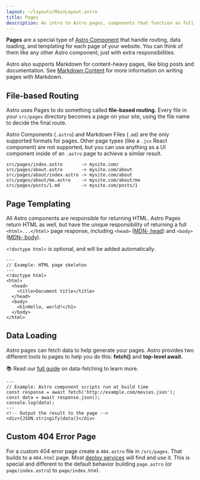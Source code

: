 ```yaml
---
layout: ~/layouts/MainLayout.astro
title: Pages
description: An intro to Astro pages, components that function as full pages.
---
```


**Pages** are a special type of [Astro Component](/docs/en/core-concepts/astro-components) that handle routing, data loading, and templating for each page of your website. You can think of them like any other Astro component, just with extra responsibilities.

Astro also supports Markdown for content-heavy pages, like blog posts and documentation. See [Markdown Content](/docs/en/guides/markdown-content) for more information on writing pages with Markdown.

## File-based Routing

Astro uses Pages to do something called **file-based routing.** Every file in your `src/pages` directory becomes a page on your site, using the file name to decide the final route.

Astro Components (`.astro`) and Markdown Files (`.md`) are the only supported formats for pages. Other page types (like a `.jsx` React component) are not supported, but you can use anything as a UI component inside of an `.astro` page to achieve a similar result.

```
src/pages/index.astro       -> mysite.com/
src/pages/about.astro       -> mysite.com/about
src/pages/about/index.astro -> mysite.com/about
src/pages/about/me.astro    -> mysite.com/about/me
src/pages/posts/1.md        -> mysite.com/posts/1
```

## Page Templating

All Astro components are responsible for returning HTML. Astro Pages return HTML as well, but have the unique responsibility of returning a full `<html>...</html>` page response, including `<head>` ([MDN<span class="sr-only">- head</span>](https://developer.mozilla.org/en-US/docs/Web/HTML/Element/head)) and `<body>` ([MDN<span class="sr-only">- body</span>](https://developer.mozilla.org/en-US/docs/Web/HTML/Element/body)).

`<!doctype html>` is optional, and will be added automatically.

```astro
---
// Example: HTML page skeleton
---
<!doctype html>
<html>
  <head>
    <title>Document title</title>
  </head>
  <body>
    <h1>Hello, world!</h1>
  </body>
</html>
```

## Data Loading

Astro pages can fetch data to help generate your pages. Astro provides two different tools to pages to help you do this: **fetch()** and **top-level await.**

📚 Read our [full guide](/docs/en/guides/data-fetching) on data-fetching to learn more.

```astro
---
// Example: Astro component scripts run at build time
const response = await fetch('http://example.com/movies.json');
const data = await response.json();
console.log(data);
---
<!-- Output the result to the page -->
<div>{JSON.stringify(data)}</div>
```

## Custom 404 Error Page

For a custom 404 error page create a `404.astro` file in `/src/pages`. That builds to a `404.html` page. Most [deploy services](/docs/en/guides/deploy) will find and use it.
This is special and different to the default behavior building `page.astro` (or `page/index.astro`) to `page/index.html`.
